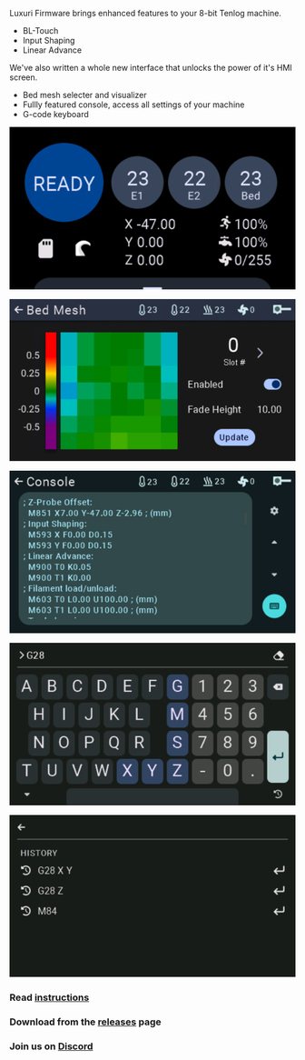 Luxuri Firmware brings enhanced features to your 8-bit Tenlog machine.  

-    BL-Touch
-    Input Shaping
-    Linear Advance
 
We've also written a whole new interface that unlocks the power of it's HMI screen.

-    Bed mesh selecter and visualizer
-    Fullly featured console, access all settings of your machine
-    G-code keyboard

![Console](https://github.com/klack/LuxuriMarlin/blob/luxmarlin-2.1.x/docs/features/home.png)

![Console](https://github.com/klack/LuxuriMarlin/blob/luxmarlin-2.1.x/docs/features/mesh.png)

![Console](https://github.com/klack/LuxuriMarlin/blob/luxmarlin-2.1.x/docs/features/console.png)

![Console](https://github.com/klack/LuxuriMarlin/blob/luxmarlin-2.1.x/docs/features/console2.png)

![Console](https://github.com/klack/LuxuriMarlin/blob/luxmarlin-2.1.x/docs/features/console3.png)

### Read [instructions](https://github.com/klack/LuxuriMarlin/wiki)
### Download from the [releases](https://github.com/klack/LuxuriMarlin/releases) page
### Join us on [Discord](https://discord.gg/w8gMzQq8Bp)
